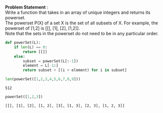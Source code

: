 **Problem Statement** :\
Write a function that takes in an array of unique integers and returns its powerset.\
The powerset P(X) of a set X is the set of all subsets of X. For example, the powerset of [1,2] is [[], [1], [2], [1,2]].\
Note that the sets in the powerset do not need to be in any particular order.



```python
def powerSet(L):
    if len(L) == 0:
        return [[]]
    else:
        subset = powerSet(L[:-1])
        element = L[-1:]
        return subset + [(i + element) for i in subset]
```


```python
len(powerSet([1,2,3,4,5,6,7,8,9]))
```




    512




```python
powerSet([1,2,3])
```




    [[], [1], [2], [1, 2], [3], [1, 3], [2, 3], [1, 2, 3]]


